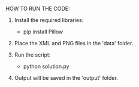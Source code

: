 HOW TO RUN THE CODE:

1. Install the required libraries:
   - pip install Pillow

2. Place the XML and PNG files in the 'data' folder.

3. Run the script:
   - python solution.py

4. Output will be saved in the 'output' folder.
